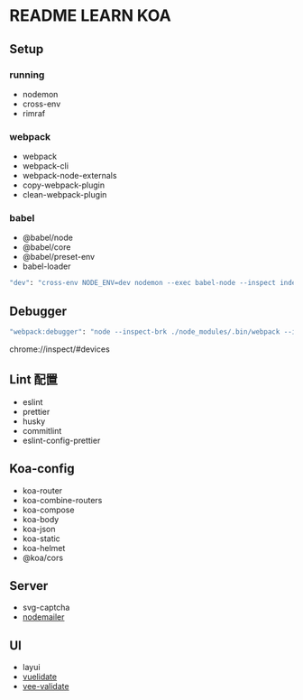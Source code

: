 # README LEARN KOA

## Setup

### running

- nodemon
- cross-env
- rimraf

### webpack

- webpack
- webpack-cli
- webpack-node-externals
- copy-webpack-plugin
- clean-webpack-plugin

### babel

- @babel/node
- @babel/core
- @babel/preset-env
- babel-loader

```bash
"dev": "cross-env NODE_ENV=dev nodemon --exec babel-node --inspect index.js",
```

## Debugger

```bash
"webpack:debugger": "node --inspect-brk ./node_modules/.bin/webpack --inline --progress"

```

chrome://inspect/#devices

## Lint 配置

- eslint
- prettier
- husky
- commitlint
- eslint-config-prettier

## Koa-config

- koa-router
- koa-combine-routers
- koa-compose
- koa-body
- koa-json
- koa-static
- koa-helmet
- @koa/cors

## Server

- svg-captcha
- [nodemailer](https://www.npmjs.com/package/nodemailer)

## UI

- layui
- [vuelidate](https://github.com/vuelidate/vuelidate)
- [vee-validate](https://github.com/logaretm/vee-validate)
